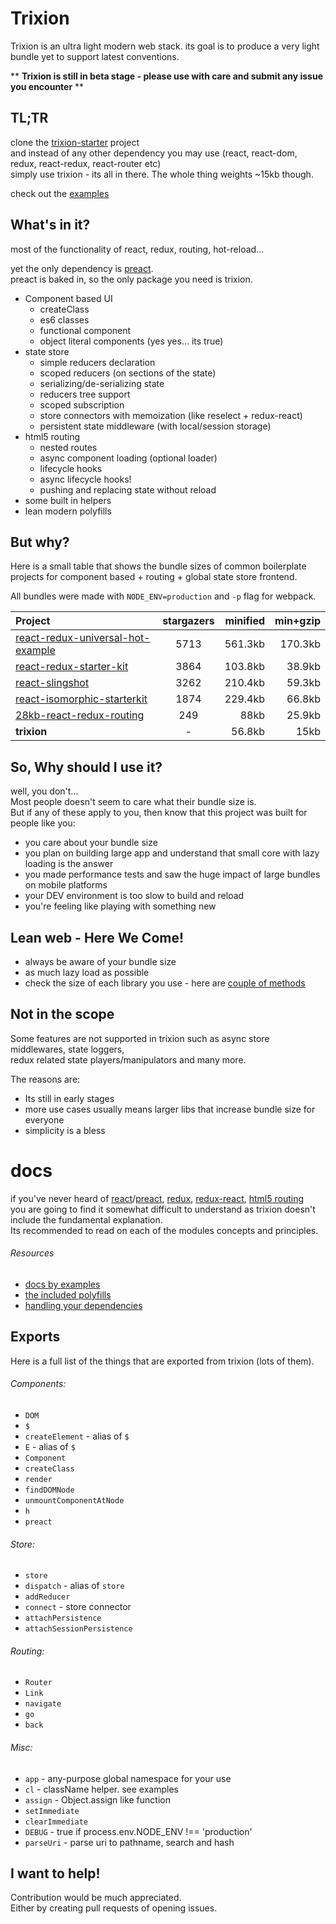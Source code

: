 # Trixion

Trixion is an ultra light modern web stack.
 its goal is to produce a very light bundle yet to support latest conventions.
 
\*\* **Trixion is still in beta stage - please use with care and submit any issue you encounter** \*\*
 
## TL;TR

clone the [trixion-starter](https://github.com/mrbar42/trixion-starter) project  
and instead of any other dependency you may use (react, react-dom, redux, react-redux, react-router etc)  
simply use trixion - its all in there. The whole thing weights ~15kb though.

check out the [examples](https://github.com/mrbar42/trixion/tree/master/docs)

## What's in it?
 most of the functionality of react, redux, routing, hot-reload...
 
 yet the only dependency is [preact](https://github.com/developit/preact).  
 preact is baked in, so the only package you need is trixion.
 
 - Component based UI
    - createClass
    - es6 classes
    - functional component
    - object literal components (yes yes... its true)
 - state store
    - simple reducers declaration
    - scoped reducers (on sections of the state)
    - serializing/de-serializing state
    - reducers tree support
    - scoped subscription
    - store connectors with memoization (like reselect + redux-react)
    - persistent state middleware (with local/session storage)
 - html5 routing
    - nested routes 
    - async component loading (optional loader) 
    - lifecycle hooks 
    - async lifecycle hooks!
    - pushing and replacing state without reload
 - some built in helpers
 - lean modern polyfills
  
 
## But why?
 
Here is a small table that shows the bundle sizes of common boilerplate  
 projects for component based + routing + global state store frontend.

All bundles were made with `NODE_ENV=production` and `-p` flag for webpack.

 
 Project                  | stargazers | minified | min+gzip 
:---                      | :---: | ---: | ---:
[react-redux-universal-hot-example](https://github.com/erikras/react-redux-universal-hot-example)  | 5713 | 561.3kb | 170.3kb
[react-redux-starter-kit](https://github.com/davezuko/react-redux-starter-kit)  | 3864 | 103.8kb | 38.9kb
[react-slingshot](https://github.com/coryhouse/react-slingshot)  | 3262 | 210.4kb | 59.3kb
[react-isomorphic-starterkit](https://github.com/RickWong/react-isomorphic-starterkit)  | 1874 | 229.4kb | 66.8kb
[28kb-react-redux-routing](https://github.com/matthewmueller/28kb-react-redux-routing)  | 249 | 88kb | 25.9kb
**trixion**  | - | 56.8kb | 15kb

## So, Why should I use it?
 
 well, you don't...  
 Most people doesn't seem to care what their bundle size is.  
 But if any of these apply to you, then know that this project was built for people like you:
  
  - you care about your bundle size 
  - you plan on building large app and understand that small core with lazy loading is the answer
  - you made performance tests and saw the huge impact of large bundles on mobile platforms
  - your DEV environment is too slow to build and reload
  - you're feeling like playing with something new

## Lean web - Here We Come!

  - always be aware of your bundle size
  - as much lazy load as possible
  - check the size of each library you use - here are [couple of methods](https://github.com/mrbar42/trixion/blob/master/docs/DEPENDENCIES.md)

## Not in the scope

Some features are not supported in trixion such as async store middlewares, state loggers,  
 redux related state players/manipulators and many more.
 
The reasons are:
  - Its still in early stages
  - more use cases usually means larger libs that increase bundle size for everyone 
  - simplicity is a bless

# docs

if you've never heard of [react](https://github.com/facebook/react)/[preact](https://github.com/developit/preact),
[redux](https://github.com/reactjs/redux),
[redux-react](https://github.com/reactjs/react-redux),
[html5 routing](https://developer.mozilla.org/en-US/docs/Web/API/History_API)  
you are going to find it somewhat difficult to understand as trixion doesn't include the fundamental explanation.  
Its recommended to read on each of the modules concepts and principles. 
 
###### Resources
 - [docs by examples](https://github.com/mrbar42/trixion/tree/master/docs)
 - [the included polyfills](https://github.com/mrbar42/trixion/blob/master/docs/POLYFILLS.md)
 - [handling your dependencies](https://github.com/mrbar42/trixion/blob/master/docs/DEPENDENCIES.md)

## Exports

Here is a full list of the things that are exported from trixion (lots of them).

###### Components:

  - `DOM`
  - `$`
  - `createElement` - alias of `$`
  - `E` - alias of `$`
  - `Component`
  - `createClass`
  - `render`
  - `findDOMNode`
  - `unmountComponentAtNode`
  - `h`
  - `preact`

###### Store: 

  - `store`
  - `dispatch` - alias of `store`
  - `addReducer`
  - `connect` - store connector
  - `attachPersistence` 
  - `attachSessionPersistence`
  
###### Routing:

  - `Router`
  - `Link`
  - `navigate`
  - `go`
  - `back`
  
###### Misc:

  - `app` - any-purpose global namespace for your use 
  - `cl` - className helper. see examples
  - `assign` - Object.assign like function
  - `setImmediate` 
  - `clearImmediate`
  - `DEBUG` - true if process.env.NODE_ENV !== 'production'
  - `parseUri` - parse uri to pathname, search and hash 

## I want to help!

Contribution would be much appreciated.  
Either by creating pull requests of opening issues.
